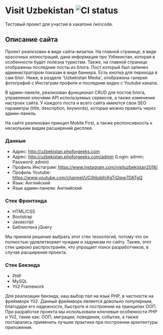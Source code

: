 # Visit Uzbekistan ![CI status](https://img.shields.io/badge/build-passing-brightgreen.svg)

Тестовый проект для участия в хакатоне /wincode.

## Описание сайта
Проект реализован в виде сайта-визитки.
На главной странице, в виде красочных иллюстраций, дана информация про Узбекистан, которая в особенности будет полезна туристам.
Также, на главной странице отображены последние посты из блога. Пост который был запинен администратором показан в виде баннера. Есть кнопка для перехода в сам блог. Ниже, в разделе 'Uzbekistan Media', отображена галерея фотографий с Инстаграм профиля и последние видео с Youtube канала.

В админ-панеле, реализован функционал CRUD для постов блога, управление ключями API используемых сервисов, а также изменение настроек сайта. У каждого поста и всего сайта имеются свои SEO параметры (title, description, keywords), которые можно править через админ-панель.

На сайте реализован принцип Mobile First, а также респонсивность к нескольким видам расширений дисплея.

### Данные
* Адрес: http://uzbekistan.phpforgeeks.com
* Адрес: http://uzbekistan.phpforgeeks.com/admin
(Login: admin; Password: admin)
* Профиль Инстаграм: https://www.instagram.com/visituzbekistan2018/
* Профиль Youtube: https://www.youtube.com/channel/UCilhbsbhiXgTjQjpw7DATgQ
* Язык: Английский
* Язык админ-панели: Английский

### Стек Фронтэнда
* HTML/CSS
* Bootstrap
* Javascript 
* Библиотека jQuery

Мы приняли решение выбрать этот стек технологий, потому что он полностью удовлетворяет нуждам и задумкам по сайту. Также, этот стек широко распространён, что упрощает поиск разработчиков, в случае расширения проекта.

### Стек Бекэнда
* PHP
* MySQL
* Yii2 Framework 

Для реализации бекэнда, наш выбор пал на язык PHP, в частности на фреймворк Yii2. Данный фреймворк является довольно популярным, благодаря его надежности, быстроте и построении на принципах ООП. При разработке проекта мы использовали ключевые особенности PHP и Yii2, такие как: ООП, миграции, поведения, события, а также постарались применить лучшие практики при построении архитектуры приложения.
